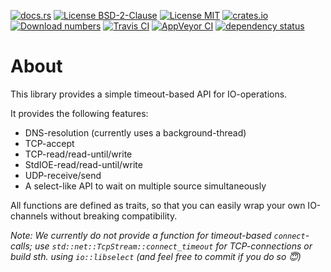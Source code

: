 [![docs.rs](https://docs.rs/timeout_io/badge.svg)](https://docs.rs/timeout_io)
[![License BSD-2-Clause](https://img.shields.io/badge/License-BSD--2--Clause-blue.svg)](https://opensource.org/licenses/BSD-2-Clause)
[![License MIT](https://img.shields.io/badge/License-MIT-blue.svg)](https://opensource.org/licenses/MIT)
[![crates.io](https://img.shields.io/crates/v/timeout_io.svg)](https://crates.io/crates/timeout_io)
[![Download numbers](https://img.shields.io/crates/d/timeout_io.svg)](https://crates.io/crates/timeout_io)
[![Travis CI](https://travis-ci.org/KizzyCode/timeout_io.svg?branch=master)](https://travis-ci.org/KizzyCode/timeout_io)
[![AppVeyor CI](https://ci.appveyor.com/api/projects/status/github/KizzyCode/timeout_io?svg=true)](https://ci.appveyor.com/project/KizzyCode/timeout-io)
[![dependency status](https://deps.rs/crate/timeout_io/0.5.0/status.svg)](https://deps.rs/crate/timeout_io/0.5.0)

# About
This library provides a simple timeout-based API for IO-operations.

It provides the following features:
 - DNS-resolution (currently uses a background-thread)
 - TCP-accept
 - TCP-read/read-until/write
 - StdIOE-read/read-until/write
 - UDP-receive/send
 - A select-like API to wait on multiple source simultaneously

All functions are defined as traits, so that you can easily wrap your own IO-channels without 
breaking compatibility.

_Note: We currently do not provide a function for timeout-based `connect`-calls; use
`std::net::TcpStream::connect_timeout` for TCP-connections or build sth. using `io::libselect` (and
feel free to commit if you do so 😇)_